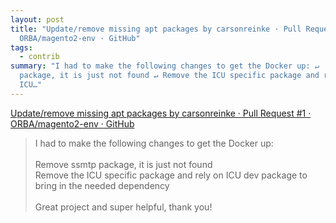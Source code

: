 ```yaml
---
layout: post
title: "Update/remove missing apt packages by carsonreinke · Pull Request #1 ·
  ORBA/magento2-env · GitHub"
tags:
  - contrib
summary: "I had to make the following changes to get the Docker up: ↵  ↵ Remove ssmtp
  package, it is just not found ↵ Remove the ICU specific package and rely on
  ICU…"
---
```


[Update/remove missing apt packages by carsonreinke · Pull Request #1 · ORBA/magento2-env · GitHub](https://github.com/ORBA/magento2-env/pull/1)

<blockquote><p>
I had to make the following changes to get the Docker up:<br><br>Remove ssmtp package, it is just not found<br>Remove the ICU specific package and rely on ICU dev package to bring in the needed dependency<br><br>Great project and super helpful, thank you!
</p></blockquote>
